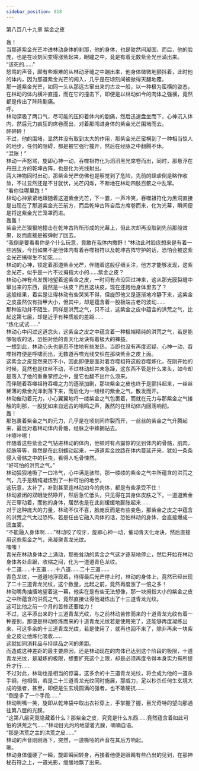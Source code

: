 ```yaml
---
sidebar_position: 818
---
```

 第八百八十九章 紫金之皮


轰！  
当那道紫金光芒冲进林动身体的刹那，他的身体，也是陡然间凝固，而后，他的脸庞，也是在顷刻间变得涨紫起来，眼瞳之中，竟是有着无数紫金光丝涌出来。  
“该死的……”  
怒骂的声音，颇有些艰难的从林动牙缝之中蹦出来，他身体微微地颤抖着，此时他的体内，因为那道紫金光芒的闯入，几乎是在顷刻间被掀得天翻地覆。  
那一道紫金光芒，如同一头从那远古窜出来的古龙一般，以一种极为蛮横的姿态，在林动的体内横冲直撞，而在它的撞击下，即便是以林动如今的肉体之强横，竟然都是传出了阵阵剧痛。  
呼。  
林动深吸了两口气，尽可能的压抑着体内的剧痛，然后迅速盘坐而下，心神沉入体内，然后元力疯狂的席卷而出，对着那闯进身体的紫金光芒围堵而去。  
砰砰砰！  
不过，他的围堵，显然并没有取到太大的作用，那紫金光芒蛮横到了一种相当惊人的地步，任何的阻碍，都是被它强行撞开，然后在经脉之中翻腾不休。  
“混账！”  
林动一声怒骂，旋即心神一动，吞噬祖符化为滔滔黑光席卷而出，同时，那悬浮在丹田上方的乾坤古阵，也是化为光线射出。  
两大神物同时出动，那紫金光芒仿佛也是察觉到了危险，先前的肆虐倒是略作收敛，不过显然还是不甘就伏，光芒闪烁，不断地在林动四肢百骸之中乱窜。  
“看你往哪里跑！”  
林动心神紧紧地跟随着这道紫金光芒，下一霎，一声冷笑，吞噬祖符化为黑洞直接是出现在了那道紫金光芒前方，而后乾坤古阵自后方席卷而来，化为光幕，瞬间便是将这紫金光芒笼罩而进。  
轰轰！  
紫金光芒狠狠地撞击在乾坤古阵所形成的光幕上，但此次却再没取到先前那般效果，反而直接是被弹射了回去。  
“我倒是要看看你是个什么玩意，竟敢在我体内撒野！”林动此时脸庞想来是有着一些凶狠，今日如果不是他体内有着吞噬祖符以及乾坤古阵守护的话，恐怕会被这紫金光芒搞得生不如死……  
林动的心神，锁定着那道紫金光芒，伴随着这般仔细关注，他方才能够发现，这紫金光芒，似乎是一片不过拇指大小的……紫金之皮？  
林动心神有点发愣地望着这紫金之皮，一时间有点没回过神来，这从那光膜裂缝中窜出来的东西，竟然是一块皮？而且这块皮，现在还跑他身体里去了？  
这般结果，着实是让得林动有些哭笑不得，但旋即他又是逐渐地冷静下来，这紫金之皮虽然仅有指甲大小，但其中，却是蕴含着一股极端古老的波动……  
那种波动并不陌生，同样是洪荒之气，只不过，这紫金之皮中蕴含的洪荒之气，比起这第七层，却是近乎有种质般的差距……  
“炼化试试……”  
林动心中闪过这道念头，这紫金之皮之中蕴含着一种极端精纯的洪荒之气，若是能够吸收的话，恐怕对他的青天化龙诀有着极大的裨益。  
一想到此，林动心头也是忍不住地有些发热，当即也没有再度迟疑，心神一动，吞噬祖符便是呼啸而出，无数道吞噬光线交织在那块紫金之皮上面。  
这紫金之皮显然来历不小，因此即便是面对着吞噬祖符这般吞噬炼化，在刚开始的时候，竟然也是纹丝不动，不过林动却并未急躁，这东西不管是什么来头，如今却是落入了他的重重掌控之中，量它也翻不出什么浪来。  
而伴随着吞噬祖符吞噬之力的逐渐加剧，那块紫金之皮也终于是颤抖起来，一丝丝稀薄的紫金光泽剥落下来，而后化为一缕缕的紫金之气，散发而开。  
林动催动着元力，小心翼翼地将一缕紫金之气包裹着，而就在元力与那紫金之气接触的刹那，一股犹如来自远古的嗡鸣之声，轰然的在林动体内回荡响彻。  
轰！  
那包裹着紫金之气的元力，几乎是在顷刻间炸裂而开，一丝丝的紫金之气升腾起来，最后对着林动体内骨骼，经脉之中蜂拥钻去。  
咔嚓咔嚓！  
伴随着这些紫金之气钻进林动的体内，他顿时有点震惊的见到体内的骨骼，肌肉，经脉等等，竟然是在此刻蠕动起来，一道道紫金纹路在体内蔓延开来，犹如一条条侵入骨骼之中的巨虫，看得人毛骨悚然。  
“好可怕的洪荒之气。”  
林动狠狠地吸了一口冷气，心中满是骇然，那一缕缕的紫金之气中所蕴含的洪荒之气，几乎是精纯凝炼到了一种可怕的地步。  
这玩意，太补了，补到甚至连林动如今的肉体，都是有些承受不住！  
林动紧闭的双眼陡然睁开，然后急忙低头，只见得在其身体皮肤之下，一道道紫金光芒窜动着，而他的身体，居然也是在此刻缓缓地膨胀起来……  
对于这种庞大的力量，林动不仅不喜，脸庞反而是有些变色，那紫金之皮之中蕴含的洪荒之气太过恐怖，若是任由它融入肉体的话，恐怕林动的身体，会直接爆成一团血雾。  
“不能融入身体啊……”林动咬了咬牙，旋即心神一动，催动青天化龙诀，然后直接用这些紫金之气，来凝聚青龙光纹。  
嗤嗤！  
青光在林动身体之上涌动，那些耸动的紫金之气这才逐渐地停止，然后开始在林动身体各处盘踞，收缩之间，化为一道道青色龙纹。  
十二道……十五道……十八道……二十三道……  
青色龙纹，一道道地浮现着，待得最后光芒停止时，林动的身体上，竟然已经出现了二十三道青龙光纹，这个数量，比起之前，竟然再度涨了一倍之多！  
林动嘴角抽搐地望着这一幕，他实在是有些无法想像，那一块拇指大小的紫金之皮之中所蕴含的洪荒之气，竟然直接让得他凝炼出了十三道青龙光纹。  
这可比他之前一个月的苦修还要给力！  
不过，这平添出来的十三道青龙光纹，与之前林动苦修而来的十道青龙光纹有着一种差别，那便是林动修炼而来的十道青龙光纹若是使用完了，还能够再度凝练出来，可这多余的十三道青龙光纹，若是使用了，就再也回不来了，除非再来一块紫金之皮让他炼化吸收……  
这就如同消耗品与持续品之间的差距。  
而造成这种差距的最主要原因，还是林动现在的肉体已达到这个阶段的极限，十道青龙光纹，是凝炼的极限，想要扩充这个上限，却是必须再度令得本身实力有所提升才行……  
不过对此，林动也是相当的惊喜，这多余的十三道青龙光纹，将会成为他的一道杀手锏，他相信，若是二十三道青龙光纹同时施展，那威力，足以秒杀任何生玄境大成的强者，甚至，即便是生玄境圆满的强者，也不敢硬抗……  
“倒是多了一个手段……”  
林动咧嘴一笑，旋即从乾坤袋中取出衣衫穿上，手掌握了握，目光奇特的望向那通往第八层的光膜。  
“这第八层究竟隐藏着什么？那紫金之皮，究竟是什么东西……竟然蕴含着如此可怕的洪荒之气……”林动目光灼灼地望着光膜，喃喃自语。  
“那是洪荒之主的洪荒之皮……”  
林动的声音刚刚落下，突然，一道嘶哑的声音在其后方响起。  
唰。  
林动身体僵硬了一瞬，旋即瞬间转身，再接着他便是眼睛有些凸出的见到，在那神秘石符之上，一道光影，缓缓地飘了出来。  
  
  
